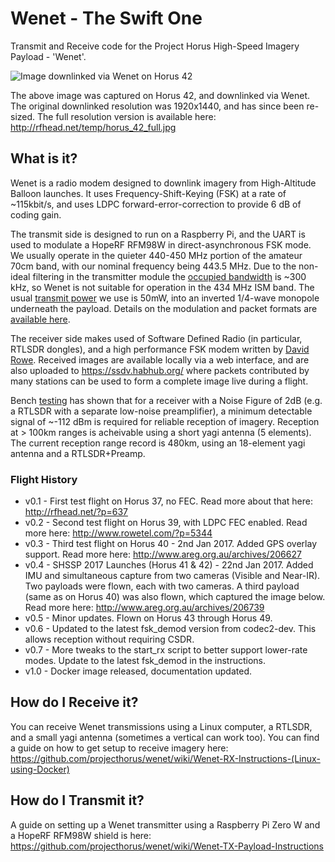 # Wenet - The Swift One
Transmit and Receive code for the Project Horus High-Speed Imagery Payload - 'Wenet'.

![Image downlinked via Wenet on Horus 42](http://rfhead.net/temp/horus_42_small.jpg)

The above image was captured on Horus 42, and downlinked via Wenet. The original downlinked resolution was 1920x1440, and has since been re-sized. The full resolution version is available here: http://rfhead.net/temp/horus_42_full.jpg

## What is it?
Wenet is a radio modem designed to downlink imagery from High-Altitude Balloon launches. It uses Frequency-Shift-Keying (FSK) at a rate of ~115kbit/s, and uses LDPC forward-error-correction to provide 6 dB of coding gain.

The transmit side is designed to run on a Raspberry Pi, and the UART is used to modulate a HopeRF RFM98W in direct-asynchronous FSK mode. We usually operate in the quieter 440-450 MHz portion of the amateur 70cm band, with our nominal frequency being 443.5 MHz. Due to the non-ideal filtering in the transmitter module the [occupied bandwidth](https://github.com/projecthorus/wenet/raw/master/doc/occupied_bw.png) is ~300 kHz, so Wenet is not suitable for operation in the 434 MHz ISM band. The usual [transmit power](https://raw.githubusercontent.com/projecthorus/wenet/master/doc/tx_power.png) we use is 50mW, into an inverted 1/4-wave monopole underneath the payload. Details on the modulation and packet formats are [available here](https://github.com/projecthorus/wenet/wiki/Modem-&-Packet-Format-Details).

The receiver side makes used of Software Defined Radio (in particular, RTLSDR dongles), and a high performance FSK modem written by [David Rowe](http://rowetel.com/). Received images are available locally via a web interface, and are also uploaded to https://ssdv.habhub.org/ where packets contributed by many stations can be used to form a complete image live during a flight.

Bench [testing](https://www.rowetel.com/?p=5080) has shown that for a receiver with a Noise Figure of 2dB (e.g. a RTLSDR with a separate low-noise preamplifier), a minimum detectable signal of ~-112 dBm is required for reliable reception of imagery. Reception at > 100km ranges is acheivable using a short yagi antenna (5 elements). The current reception range record is 480km, using an 18-element yagi antenna and a RTLSDR+Preamp.


### Flight History
* v0.1 - First test flight on Horus 37, no FEC. Read more about that here: http://rfhead.net/?p=637
* v0.2 - Second test flight on Horus 39, with LDPC FEC enabled. Read more here: http://www.rowetel.com/?p=5344
* v0.3 - Third test flight on Horus 40 - 2nd Jan 2017. Added GPS overlay support. Read more here: http://www.areg.org.au/archives/206627
* v0.4 - SHSSP 2017 Launches (Horus 41 & 42) - 22nd Jan 2017. Added IMU and simultaneous capture from two cameras (Visible and Near-IR). Two payloads were flown, each with two cameras. A third payload (same as on Horus 40) was also flown, which captured the image below. Read more here: http://www.areg.org.au/archives/206739
* v0.5 - Minor updates. Flown on Horus 43 through Horus 49.
* v0.6 - Updated to the latest fsk_demod version from codec2-dev. This allows reception without requiring CSDR.
* v0.7 - More tweaks to the start_rx script to better support lower-rate modes. Update to the latest fsk_demod in the instructions.
* v1.0 - Docker image released, documentation updated.

## How do I Receive it?
You can receive Wenet transmissions using a Linux computer, a RTLSDR, and a small yagi antenna (sometimes a vertical can work too). You can find a guide on how to get setup to receive imagery here: https://github.com/projecthorus/wenet/wiki/Wenet-RX-Instructions-(Linux-using-Docker)

## How do I Transmit it?
A guide on setting up a Wenet transmitter using a Raspberry Pi Zero W and a HopeRF RFM98W shield is here: https://github.com/projecthorus/wenet/wiki/Wenet-TX-Payload-Instructions
